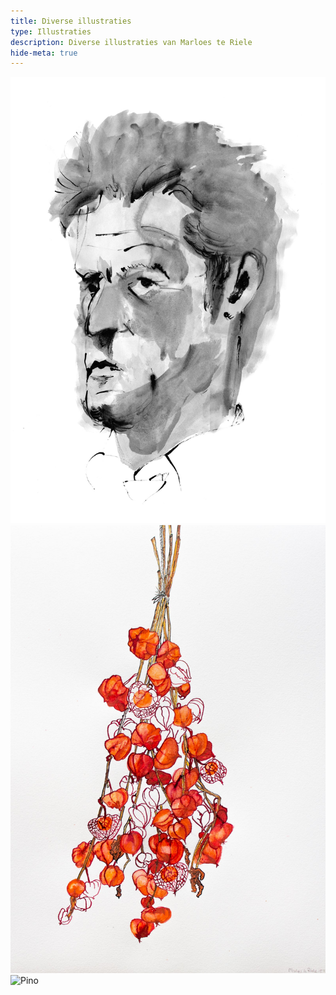 ```yaml
---
title: Diverse illustraties
type: Illustraties
description: Diverse illustraties van Marloes te Riele
hide-meta: true
---
```


![Huub van der Lubbe](/assets/img/uploads/huub-van-der-lubbe.jpg)
![Lampionnen](/assets/img/uploads/lampionnen.jpg)
![Pino](/assets/img/uploads/pino.jpg)
